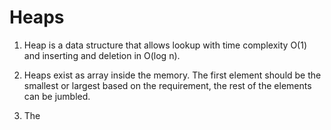 # Heaps

1. Heap is a data structure that allows lookup with time complexity O(1) and inserting and deletion in O(log n).

2. Heaps exist as array inside the memory. The first element should be the smallest or largest based on the requirement, the rest of the elements can be jumbled.

3. The 